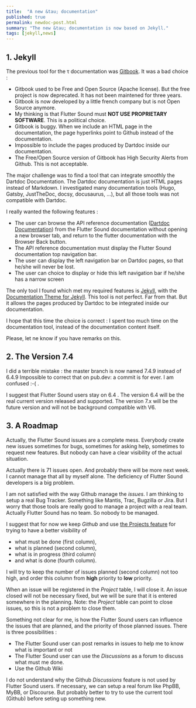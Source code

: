 ```yaml
---
title:  "A new &tau; documentation"
published: true
permalink: newdoc-post.html
summary: "The new &tau; documentation is now based on Jekyll."
tags: [jekyll,news]
---
```


## 1. Jekyll

The previous tool for the &tau; documentation was [Gitbook](https://www.gitbook.com/).
It was a bad choice :
- Gitbook used to be Free and Open Source (Apache license). But the free project is now deprecated. It has not been maintened for three years.
- Gitbook is now developed by a little french company but is not Open Source anymore.
- My thinking is that Flutter Sound must **NOT USE PROPRIETARY SOFTWARE**. This is a political choice.
- Gitbook is buggy. When we include an HTML page in the documentation, the page hyperlinks point to Github instead of the documentation.
- Impossible to include the pages produced by Dartdoc inside our documentation.
- The Free/Open Source version of Gitbook has High Security Alerts from Github. This is not acceptable.

The major challenge was to find a tool that can integrate smoothly the Dartdoc Documentation. The Dartdoc documentation is just HTML pages instead of Markdown.
I investigated many documentation tools (Hugo, Gatsby, JustTheDoc, docsy, docusaurus, ...), but all those tools was not compatible with Dartdoc.

I really wanted the following features :
- The user can browse the API reference documentation ([Dartdoc Documentation](dartdoc.html)) from the Flutter Sound documentation without opening a new browser tab, and return to the flutter documentation with the Browser Back button.
- The API reference documentation must display the Flutter Sound documentation top navigation bar.
- The user can display the left navigation bar on Dartdoc pages, so that he/she will never be lost.
- The user can choice to display or hide this left navigation bar if he/she has a narrow screen

The only tool I found which met my required features is [Jekyll](https://jekyllrb.com/), with the [Documentation Theme for Jekyll](https://idratherbewriting.com/documentation-theme-jekyll/index.html).
This tool is not perfect. Far from that. But it allows the pages produced by Dartdoc to be integrated inside our documentation.

I hope that this time the choice is correct : I spent too much time on the documentation tool, instead of the documentation content itself.

Please, let ne know if you have remarks on this.


## 2. The Version 7.4

I did a terrible mistake : the master branch is now named 7.4.9 instead of 6.4.9 Impossible to correct that on pub.dev: a commit is for ever. I am confused :-( .

I suggest that Flutter Sound users stay on 6.4 .  The version 6.4 will be the real current version released and supported.
The version 7.x  will be the future version and will not be background compatible with V6.


## 3. A Roadmap

Actually, the Flutter Sound issues are a complete mess.
Everybody create new issues sometimes for bugs, sometimes for asking help, sometimes to request new features.
But nobody can have a clear visibility of the actual situation.

Actually there is 71 issues open. And probably there will be more next week. I cannot manage that all by myself alone.
The deficiency of Flutter Sound developers is a big problem.

I am not satisfied with the way Github manage the _issues_. I am thinking to setup a real Bug Tracker.
Something like Mantis, Trac, Bugzilla or Jira. But I worry that those tools are really good to manage
a project with a real team. Actually Flutter Sound has no team. So nobody to be managed.

I suggest that for now we keep _Github_ and use [the Projects feature](https://github.com/dooboolab/flutter_sound/projects/3) for trying
to have a better visibility of
- what must be done (first column),
- what is planned (second column),
- what is in progress (third column)
- and what is done (fourth column).

I will try to keep the number of issues planned (second column) not too high, and order this column from **high** priority to **low** priority.

When an issue will be registered in the _Project_ table, I will close it.
An issue closed will not be necessary fixed, but we will be sure that it is entered somewhere in the planning.
Note: the _Project_ table can point to close issues, so this is not a problem to close them.

Something not clear for me, is how the Flutter Sound users can influence the issues that are planned, and the priority of those planned issues.
There is three possibilities :
- The Flutter Sound user can post remarks in issues to help me to know what is important or not
- The Flutter Sound user can use the _Discussions_ as a forum to discuss what must me done.
- Use the Github Wiki

I do not understand why the Github _Discussions_ feature is not used by Flutter Sound users.
If necessary, we can setup a real forum like PhpBB, MyBB, or Discourse. But probably better to try to use the current tool (Github) before seting up something new.

